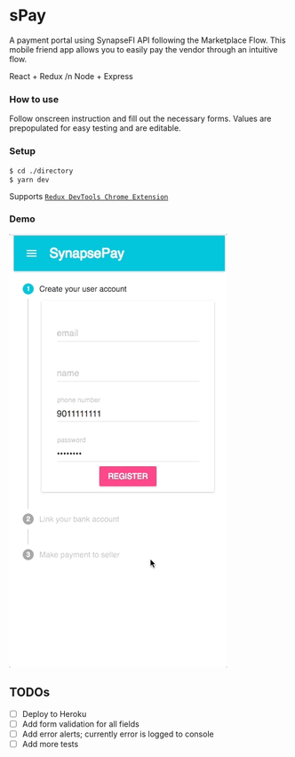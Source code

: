 # sPay
A payment portal using SynapseFI API following the Marketplace Flow. This mobile friend app allows you to easily pay the vendor through an intuitive flow. 

React + Redux /n
Node + Express

### How to use
Follow onscreen instruction and fill out the necessary forms. 
Values are prepopulated for easy testing and are editable. 

### Setup
```
$ cd ./directory
$ yarn dev
```

Supports [`Redux DevTools Chrome Extension`](https://chrome.google.com/webstore/detail/redux-devtools/lmhkpmbekcpmknklioeibfkpmmfibljd)

### Demo

![Game Preview](./demogif.gif)

## TODOs

- [ ] Deploy to Heroku
- [ ] Add form validation for all fields
- [ ] Add error alerts; currently error is logged to console
- [ ] Add more tests